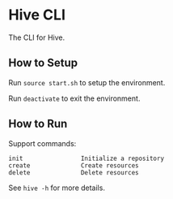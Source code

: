 # Hive CLI

The CLI for Hive.

## How to Setup

Run `source start.sh` to setup the environment.

Run `deactivate` to exit the environment.

## How to Run

Support commands:
```
init                Initialize a repository
create              Create resources
delete              Delete resources
```

See `hive -h` for more details.
